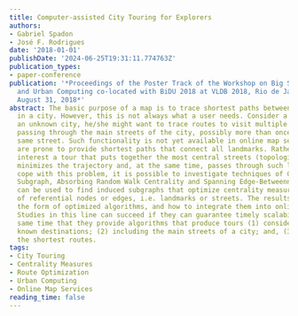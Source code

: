 ```yaml
---
title: Computer-assisted City Touring for Explorers
authors:
- Gabriel Spadon
- José F. Rodrigues
date: '2018-01-01'
publishDate: '2024-06-25T19:31:11.774763Z'
publication_types:
- paper-conference
publication: '*Proceedings of the Poster Track of the Workshop on Big Social Data
  and Urban Computing co-located with BiDU 2018 at VLDB 2018, Rio de Janeiro, Brazil,
  August 31, 2018*'
abstract: The basic purpose of a map is to trace shortest paths between two locations
  in a city. However, this is not always what a user needs. Consider a tourist in
  an unknown city, he/she might want to trace routes to visit multiple landmarks while
  passing through the main streets of the city, possibly more than once through the
  same street. Such functionality is not yet available in online map services, which
  are prone to provide shortest paths that connect all landmarks. Rather, is of common
  interest a tour that puts together the most central streets (topologically speaking),
  minimizes the trajectory and, at the same time, passes through such landmarks. To
  cope with this problem, it is possible to investigate techniques of Center-Piece
  Subgraph, Absorbing Random Walk Centrality and Spanning Edge-Betweenness; such techniques
  can be used to find induced subgraphs that optimize centrality measures for a set
  of referential nodes or edges, i.e. landmarks or streets. The results shall be in
  the form of optimized algorithms, and how to integrate them into online systems.
  Studies in this line can succeed if they can guarantee timely scalability at the
  same time that they provide algorithms that produce tours (1) considering all the
  known destinations; (2) including the main streets of a city; and, (3) ensuring
  the shortest routes.
tags:
- City Touring
- Centrality Measures
- Route Optimization
- Urban Computing
- Online Map Services
reading_time: false
---
```

